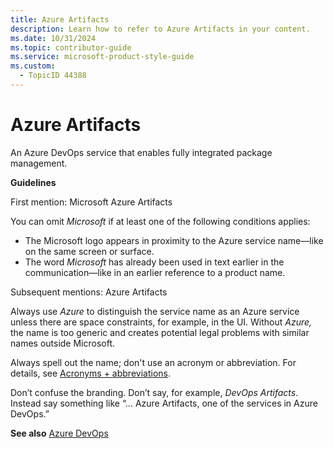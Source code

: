 ```yaml
---
title: Azure Artifacts
description: Learn how to refer to Azure Artifacts in your content.
ms.date: 10/31/2024
ms.topic: contributor-guide
ms.service: microsoft-product-style-guide
ms.custom:
  - TopicID 44388
---
```



# Azure Artifacts

An Azure DevOps service that enables fully integrated package management.

**Guidelines**

First mention: Microsoft Azure Artifacts

You can omit *Microsoft* if at least one of the following conditions applies:

- The Microsoft logo appears in proximity to the Azure service name—like on the same screen or surface.
- The word *Microsoft* has already been used in text earlier in the communication—like in an earlier reference to a product name.

Subsequent mentions: Azure Artifacts

Always use *Azure* to distinguish the service name as an Azure service unless there are space constraints, for example, in the UI. Without *Azure,* the name is too generic and creates potential legal problems with similar names outside Microsoft.

Always spell out the name; don't use an acronym or abbreviation. For details, see [Acronyms + abbreviations](~\acronyms-and-abbreviations.md).

Don’t confuse the branding. Don’t say, for example, *DevOps Artifacts*. Instead say something like “… Azure Artifacts, one of the services in Azure DevOps.”

**See also** [Azure DevOps](~\a_z_names_terms\a\azure-devops.md)

